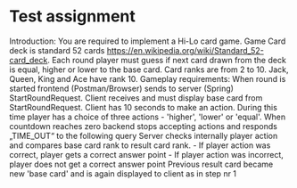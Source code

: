 # Test assignment

Introduction:
You are required to implement a Hi-Lo card game. Game Card deck is standard 52 cards https://en.wikipedia.org/wiki/Standard_52-card_deck. Each round player must guess if next card drawn from the deck is equal, higher or lower to the base card. Card ranks are from 2 to 10. Jack, Queen, King and Ace have rank 10.
Gameplay requirements:
When round is started frontend (Postman/Browser) sends to server (Spring) StartRoundRequest. Client receives and must display base card from StartRoundRequest.
Client has 10 seconds to make an action. During this time player has a choice of three actions - 'higher', 'lower' or 'equal'.
When countdown reaches zero backend stops accepting actions and responds „TIME_OUT“ to the following query
Server checks internally player action and compares base card rank to result card rank. - If player action was correct, player gets a correct answer point - If player action was incorrect, player does not get a correct answer point
Previous result card became new 'base card' and is again displayed to client as in step nr 1
